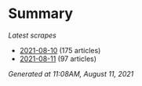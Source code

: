 # Summary
*Latest scrapes*
* [2021-08-10](https://github.com/nuuuwan/news_lk/blob/data/news_lk.2021-08-10.json) (175 articles)
* [2021-08-11](https://github.com/nuuuwan/news_lk/blob/data/news_lk.2021-08-11.json) (97 articles)

*Generated at 11:08AM, August 11, 2021*